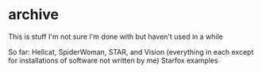 # archive
This is stuff I'm not sure I'm done with but haven't used in a while

So far:
Hellcat, SpiderWoman, STAR, and Vision (everything in each except for installations of software not written by me)
Starfox examples
